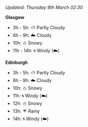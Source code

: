 *Updated: Thursday 9th March 02:30*

**Glasgow**

* 3h - 5h: :partly_sunny: Partly Cloudy
* 6h - 9h: :cloud: Cloudy
* 10h: :snowman: Snowy
* 11h - 14h: :cyclone: Windy (:cloud:)

**Edinburgh**

* 3h - 5h: :partly_sunny: Partly Cloudy
* 6h - 9h: :cloud: Cloudy
* 10h: :snowman: Snowy
* 11h: :cyclone: Windy (:cloud:)
* 12h: :snowman: Snowy
* 13h: :umbrella: Rainy
* 14h: :cyclone: Windy (:cloud:)
